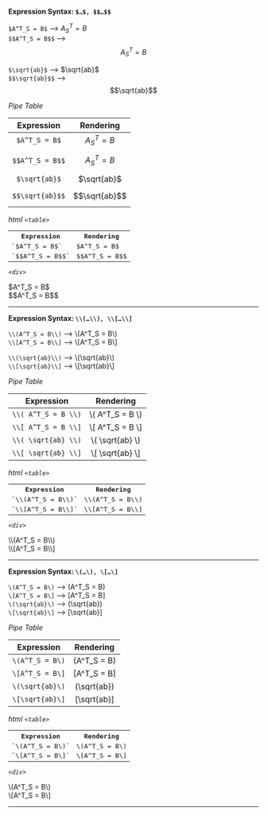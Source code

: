**Expression Syntax: `$…$, $$…$$`**

`$A^T_S = B$` --> $A^T_S = B$  
`$$A^T_S = B$$` --> $$A^T_S = B$$  

`$\sqrt{ab}$` --> $\sqrt{ab}$  
`$$\sqrt{ab}$$` --> $$\sqrt{ab}$$

_Pipe Table_

|   Expression    |   Rendering   |
| :-------------: | :-----------: |
|  `$A^T_S = B$`  |  $A^T_S = B$  |
| `$$A^T_S = B$$` | $$A^T_S = B$$ |
|  `$\sqrt{ab}$`  |  $\sqrt{ab}$  |
| `$$\sqrt{ab}$$` | $$\sqrt{ab}$$ |

_html `<table>`_

<table style="width:100%; font-family: monospace;">
<tr>
  <th>Expression</th>
  <th>Rendering</th>
</tr>
<tr>
  <td>`$A^T_S = B$`</td>
  <td>$A^T_S = B$</td>
</tr>
<tr>
  <td>`$$A^T_S = B$$`</td>
  <td>$$A^T_S = B$$</td>
</tr>
</table>

_`<div>`_

<div>$A^T_S = B$</div>    
<div>$$A^T_S = B$$</div>  

----------

**Expression Syntax: `\\(…\\), \\[…\\]`**  


`\\(A^T_S = B\\)` --> \\(A^T_S = B\\)  
`\\[A^T_S = B\\]` --> \\[A^T_S = B\\]  

`\\(\sqrt{ab}\\)` --> \\(\sqrt{ab}\\)  
`\\[\sqrt{ab}\\]` --> \\[\sqrt{ab}\\]  

_Pipe Table_

|     Expression      |     Rendering     |
| :-----------------: | :---------------: |
| `\\( A^T_S = B \\)` | \\( A^T_S = B \\) |
| `\\[ A^T_S = B \\]` | \\[ A^T_S = B \\] |
| `\\( \sqrt{ab} \\)` | \\( \sqrt{ab} \\) |
| `\\[ \sqrt{ab} \\]` | \\[ \sqrt{ab} \\] |

_html `<table>`_

<table style="width:100%; font-family: monospace;">
<tr>
  <th>Expression</th>
  <th>Rendering</th>
</tr>
<tr>
  <td>`\\(A^T_S = B\\)`</td>
  <td>\\(A^T_S = B\\)</td>
</tr>
<tr>
  <td>`\\[A^T_S = B\\]`</td>
  <td>\\[A^T_S = B\\]</td>
</tr>
</table>

_`<div>`_

<div>\\(A^T_S = B\\)</div>    
<div>\\[A^T_S = B\\]</div>  

----------

**Expression Syntax: `\(…\), \[…\]`**  

`\(A^T_S = B\)` --> \(A^T_S = B\)  
`\[A^T_S = B\]` --> \[A^T_S = B\]  
`\(\sqrt{ab}\)` --> \(\sqrt{ab}\)  
`\[\sqrt{ab}\]` --> \[\sqrt{ab}\]  

_Pipe Table_

|   Expression    |   Rendering   |
| :-------------: | :-----------: |
| `\(A^T_S = B\)` | \(A^T_S = B\) |
| `\[A^T_S = B\]` | \[A^T_S = B\] |
| `\(\sqrt{ab}\)` | \(\sqrt{ab}\) |
| `\[\sqrt{ab}\]` | \[\sqrt{ab}\] |

_html `<table>`_

<table style="width:100%; font-family: monospace;">
<tr>
  <th>Expression</th>
  <th>Rendering</th>
</tr>
<tr>
  <td>`\(A^T_S = B\)`</td>
  <td>\(A^T_S = B\)</td>
</tr>
<tr>
  <td>`\[A^T_S = B\]`</td>
  <td>\[A^T_S = B\]</td>
</tr>
</table>

_`<div>`_

<div>\(A^T_S = B\)</div>    
<div>\[A^T_S = B\]</div>  

----------
